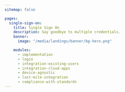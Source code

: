 ```yaml
---
sitemap: false

pages:
  single-sign-on:
    title: Single Sign On
    description: Say goodbye to multiple credentials.
    banner:
      image: "/media/landings/banner/bg-hero.png"

    modules:
      - implementation
      - login
      - integration-existing-users
      - integration-cloud-apps
      - device-agnostic
      - last-mile-integration
      - compliance-with-standards
---
```

